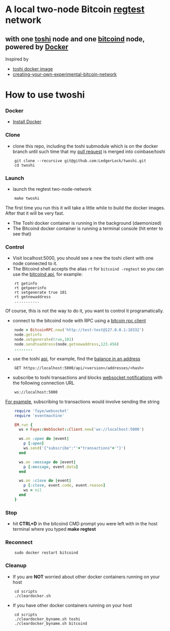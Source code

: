 # A local two-node Bitcoin [regtest](https://bitcoin.org/en/developer-examples#regtest-mode) network 
## with one [toshi](https://toshi.io) node and one [bitcoind](https://en.bitcoin.it/wiki/Bitcoind) node, powered by [Docker](https://www.docker.com/)

Inspired by
- [toshi docker image](http://www.soroushjp.com/2014/10/15/deploying-your-own-toshi-api-bitcoin-node-using-coreos-docker-aws/)
- [creating-your-own-experimental-bitcoin-network](http://geraldkaszuba.com/creating-your-own-experimental-bitcoin-network/)

# How to use twoshi
### Docker
- [Install Docker](https://docs.docker.com/installation/)

### Clone
- clone this repo, including the toshi submodule which is on the docker branch until such time that my [pull request](https://github.com/coinbase/toshi/pull/131) is merged into coinbase/toshi
```Batchfile
	git clone --recursive git@github.com:LedgerLock/twoshi.git
	cd twoshi
```
### Launch 
- launch the regtest two-node-network
```Batchfile
	make twoshi
```
The first time you run this it will take a little while to build the docker images. After that it will be very fast.

- The Toshi docker container is running in the background (daemonized)
- The Bitcoind docker container is running a terminal console (hit enter to see that)

### Control
- Visit localhost:5000, you should see a new the toshi client with one node connected to it.
- The Bitcoind shell accepts the alias `rt` for `bitcoind -regtest` so you can use the [bitcoind api](https://bitcoin.org/en/developer-reference#bitcoin-core-apis), for example:
```Batchfile
	rt getinfo
	rt getpeerinfo
	rt setgenerate true 101
	rt getnewaddress
	...........
```
Of course, this is not the way to do it, you want to control it programatically.

- connect to the bitcoind node with RPC using a [bitcoin rpc client](https://en.bitcoin.it/wiki/API_reference_(JSON-RPC)#Ruby)
```Ruby
	node = BitcoinRPC.new('http://test:test@127.0.0.1:18332')
	node.getinfo
	node.setgenerate(true,101)
	node.sendtoaddress(node.getnewaddress,123.456)
	........
```
- use the toshi [api](https://toshi.io/docs/), for example, find the [balance in an address](https://toshi.io/docs/#get-address-balance)
```Batchfile
	GET https://localhost:5000/api/<version>/addresses/<hash>
```
- subscribe to toshi transactions and blocks [websocket notifications](https://toshi.io/docs/#websockets) with the following connection URL
```Batchfile
	ws://localhost:5000
```
[For example](https://github.com/faye/faye-websocket-ruby), subscribing to transactions would involve sending the string
```Ruby
	require 'faye/websocket'
	require 'eventmachine'

	EM.run {
	  ws = Faye::WebSocket::Client.new('ws://localhost:5000')

	  ws.on :open do |event|
	    p [:open]
	    ws.send('{"subscribe":"'+"transactions"+'"}')
	  end

	  ws.on :message do |event|
	    p [:message, event.data]
	  end

	  ws.on :close do |event|
	    p [:close, event.code, event.reason]
	    ws = nil
	  end
	}
```

### Stop
- hit **CTRL+D** in the bitcoind CMD prompt you were left with in the host terminal where you typed **make regtest**

### Reconnect
```Batchfile
	sudo docker restart bitcoind
```

### Cleanup
- If you are **NOT** worried about other docker containers running on your host 
```Batchfile
	cd scripts
	./cleardocker.sh
```
- If you have other docker containers running on your host 
```Batchfile
	cd scripts
	./cleardocker_byname.sh toshi
	./cleardocker_byname.sh bitcoind
```